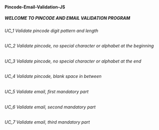 #### Pincode-Email-Validation-JS

##### WELCOME TO PINCODE AND EMAIL VALIDATION PROGRAM

###### UC_1 Validate pincode digit pattern and length

###### UC_2 Validate pincode, no special character or alphabet at the beginning

###### UC_3 Validate pincode, no special character or alphabet at the end

###### UC_4 Validate pincode, blank space in between

###### UC_5 Validate email, first mandatory part

###### UC_6 Validate email, second mandatory part

###### UC_7 Validate email, third mandatory part